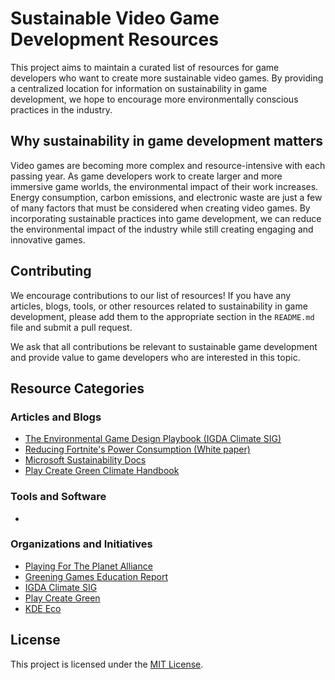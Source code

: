 # Sustainable Video Game Development Resources

This project aims to maintain a curated list of resources for game developers who want to create more sustainable video games. By providing a centralized location for information on sustainability in game development, we hope to encourage more environmentally conscious practices in the industry.

## Why sustainability in game development matters

Video games are becoming more complex and resource-intensive with each passing year. As game developers work to create larger and more immersive game worlds, the environmental impact of their work increases. Energy consumption, carbon emissions, and electronic waste are just a few of many factors that must be considered when creating video games. By incorporating sustainable practices into game development, we can reduce the environmental impact of the industry while still creating engaging and innovative games.

## Contributing

We encourage contributions to our list of resources! If you have any articles, blogs, tools, or other resources related to sustainability in game development, please add them to the appropriate section in the `README.md` file and submit a pull request. 

We ask that all contributions be relevant to sustainable game development and provide value to game developers who are interested in this topic.

## Resource Categories

### Articles and Blogs
- [The Environmental Game Design Playbook (IGDA Climate SIG)](https://igda-website.s3.us-east-2.amazonaws.com/wp-content/uploads/2022/04/06100719/EnvironmentalGameDesignPlaybook_Alpha_Release_Adj.pdf)
- [Reducing Fortnite's Power Consumption (White paper)](https://www.unrealengine.com/en-US/blog/white-paper-reducing-fortnite-s-power-consumption)
- [Microsoft Sustainability Docs](https://learn.microsoft.com/en-us/gaming/sustainability/sustainability-overview)
- [Play Create Green Climate Handbook](https://playcreategreen.org/reduce/)

### Tools and Software
- 

### Organizations and Initiatives
- [Playing For The Planet Alliance](https://www.playing4theplanet.org/)
- [Greening Games Education Report](http://greeningames.eu/greening-games-education-report/)
- [IGDA Climate SIG](https://www.igdaclimatesig.org)
- [Play Create Green](https://playcreategreen.org/)
- [KDE Eco](https://eco.kde.org)

## License
This project is licensed under the [MIT License](https://codeberg.org/kreateer/sustainable-games-toolkit/src/branch/main/LICENSE).